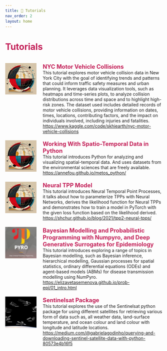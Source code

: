```yaml
---
title: 🔴 Tutorials
nav_order: 2
layout: home
---
```


<h1 style="color:rgb(194 30 86);">Tutorials</h1>
<br>

<div style="max-width: 100%;">
  <!-- START -->
<div style="display: flex; justify-content: space-between; align-items: stretch; margin-bottom: 20px;">
    <div style="display: flex; align-items: stretch;">
      <img src="/assets/images/thumb/nyc_motor_vehicle_collisions.jpg" alt="Logo" style="width: 100px; height: 100px; margin-right: 20px;">
      <div style="flex-grow: 1; display: flex; flex-direction: column; justify-content: space-between;">
        <p style="margin: 0; color: rgb(194 30 86); font-size: 1.3em; font-weight: bold;">NYC Motor Vehicle Collisions</p>
        <p style="margin: 0;">This tutorial explores motor vehicle collision data in New York City with the goal of identifying trends and patterns that could inform traffic safety measures and urban planning. It leverages data visualization tools, such as heatmaps and time-series plots, to analyze collision distributions across time and space and to highlight high-risk zones. The dataset used includes detailed records of motor vehicle collisions, providing information on dates, times, locations, contributing factors, and the impact on individuals involved, including injuries and fatalities.</p>
        <p style="margin: 0;"><a href="https://www.kaggle.com/code/skhiearth/nyc-motor-vehicle-collisions"><i class="fa-regular fa-file-pdf"></i>https://www.kaggle.com/code/skhiearth/nyc-motor-vehicle-collisions</a> </p>
      </div>
    </div>
    <!-- <div style="color: lightgray; align-self: flex-start; margin-left: 10px; white-space: nowrap; font-size: 200%;">2022</div>  -->
  </div>

<div style="display: flex; justify-content: space-between; align-items: stretch; margin-bottom: 20px;">
    <div style="display: flex; align-items: stretch;">
      <img src="/assets/images/thumb/working_with_spatio-temporal_data_in_python.jpg" alt="Logo" style="width: 100px; height: 100px; margin-right: 20px;">
      <div style="flex-grow: 1; display: flex; flex-direction: column; justify-content: space-between;">
        <p style="margin: 0; color: rgb(194 30 86); font-size: 1.3em; font-weight: bold;">Working With Spatio-Temporal Data in Python</p>
        <p style="margin: 0;">This tutorial introduces Python for analyzing and visualizing spatial-temporal data. And uses datasets from the environmental sciences that are freely available.</p>
        <p style="margin: 0;"><a href="https://annefou.github.io/metos_python/"><i class="fa-regular fa-file-pdf"></i>https://annefou.github.io/metos_python/</a> </p>
      </div>
    </div>
    <!-- <div style="color: lightgray; align-self: flex-start; margin-left: 10px; white-space: nowrap; font-size: 200%;">2022</div>  -->
  </div>

<div style="display: flex; justify-content: space-between; align-items: stretch; margin-bottom: 20px;">
    <div style="display: flex; align-items: stretch;">
      <img src="/assets/images/thumb/neural_tpp_model.jpg" alt="Logo" style="width: 100px; height: 100px; margin-right: 20px;">
      <div style="flex-grow: 1; display: flex; flex-direction: column; justify-content: space-between;">
        <p style="margin: 0; color: rgb(194 30 86); font-size: 1.3em; font-weight: bold;">Neural TPP Model</p>
        <p style="margin: 0;">This tutorial introduces Neural Temporal Point Processes, it talks about how to parameterize TPPs with Neural Networks, derives the likelihood function for Neural TPPs and demonstrates how to train a model in PyTorch with the given loss function based on the likelihood derived. </p>
        <p style="margin: 0;"><a href="https://shchur.github.io/blog/2021/tpp2-neural-tpps/"><i class="fa-regular fa-file-pdf"></i>https://shchur.github.io/blog/2021/tpp2-neural-tpps/</a> </p>
      </div>
    </div>
    <!-- <div style="color: lightgray; align-self: flex-start; margin-left: 10px; white-space: nowrap; font-size: 200%;">2022</div>  -->
  </div>

<div style="display: flex; justify-content: space-between; align-items: stretch; margin-bottom: 20px;">
    <div style="display: flex; align-items: stretch;">
      <img src="/assets/images/thumb/numpyro_figure.jpg" alt="Logo" style="width: 100px; height: 100px; margin-right: 20px;">
      <div style="flex-grow: 1; display: flex; flex-direction: column; justify-content: space-between;">
        <p style="margin: 0; color: rgb(194 30 86); font-size: 1.3em; font-weight: bold;">Bayesian Modelling and Probabilistic Programming with Numpyro, and Deep Generative Surrogates for Epidemiology</p>
        <p style="margin: 0;">This tutorial introduces exploring a range of topics in Bayesian modelling, such as Bayesian inference, hierarchical modelling, Gaussian processes for spatial statistics, ordinary differential equations (ODEs) and agent-based models (ABMs) for disease transmission modelling using NumPyro.</p>
        <p style="margin: 0;"><a href="https://elizavetasemenova.github.io/prob-epi/01_intro.html"><i class="fa-regular fa-file-pdf"></i>https://elizavetasemenova.github.io/prob-epi/01_intro.html</a> </p>
      </div>
    </div>
    <!-- <div style="color: lightgray; align-self: flex-start; margin-left: 10px; white-space: nowrap; font-size: 200%;">2022</div>  -->
  </div>

<div style="display: flex; justify-content: space-between; align-items: stretch; margin-bottom: 20px;">
    <div style="display: flex; align-items: stretch;">
      <img src="/assets/images/thumb/sentinelsat_package.jpg" alt="Logo" style="width: 100px; height: 100px; margin-right: 20px;">
      <div style="flex-grow: 1; display: flex; flex-direction: column; justify-content: space-between;">
        <p style="margin: 0; color: rgb(194 30 86); font-size: 1.3em; font-weight: bold;">Sentinelsat Package</p>
        <p style="margin: 0;">This tutorial explores the use of the Sentinelsat python package for using different satellites for retrieving various form of data such as, all weather data, land-surface temperature, and ocean colour and land colour with longitude and latitude locations.</p>
        <p style="margin: 0;"><a href="https://medium.com/@gabrielagodinho/querying-and-downloading-sentinel-satellite-data-with-python-80573e4b16f5"><i class="fa-regular fa-file-pdf"></i>https://medium.com/@gabrielagodinho/querying-and-downloading-sentinel-satellite-data-with-python-80573e4b16f5</a> </p>
      </div>
    </div>
    <!-- <div style="color: lightgray; align-self: flex-start; margin-left: 10px; white-space: nowrap; font-size: 200%;">2022</div>  -->
  </div>
<!-- STOP -->
</div>
